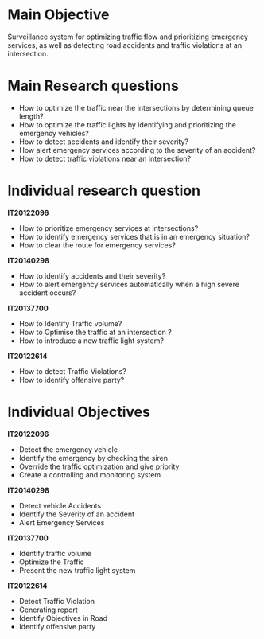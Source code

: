 # Main Objective
Surveillance system for optimizing traffic flow and prioritizing emergency services, as well as detecting road accidents and traffic violations at an intersection.

# Main Research questions
* How to optimize the traffic near the intersections by determining queue length?
* How to optimize the traffic lights by identifying and prioritizing the emergency vehicles?
* How to detect accidents and identify their severity?
* How alert emergency services according to the severity of an accident?
* How to detect traffic violations near an intersection?

# Individual research question

**IT20122096**
* How to prioritize emergency services at intersections?
* How to identify emergency services that is in an emergency situation?
* How to clear the route for emergency services?

**IT20140298**
* How to identify accidents and their severity?
* How to alert emergency services automatically when a high severe accident occurs? 

**IT20137700**
* How to Identify Traffic volume?
* How to Optimise the traffic at an intersection ?
* How to introduce a new traffic light system?

**IT20122614**
* How to detect Traffic Violations?
* How to identify offensive party?

# Individual Objectives

**IT20122096**
* Detect the emergency vehicle 
* Identify the emergency by checking the siren 
* Override the traffic optimization and give priority
* Create a controlling and monitoring system

**IT20140298**
* Detect vehicle Accidents
* Identify the Severity of an accident
* Alert Emergency Services 

**IT20137700**
* Identify traffic volume
* Optimize the Traffic 
* Present the new traffic light system

**IT20122614**
* Detect  Traffic Violation 
* Generating report
* Identify Objectives in Road
* Identify offensive party



